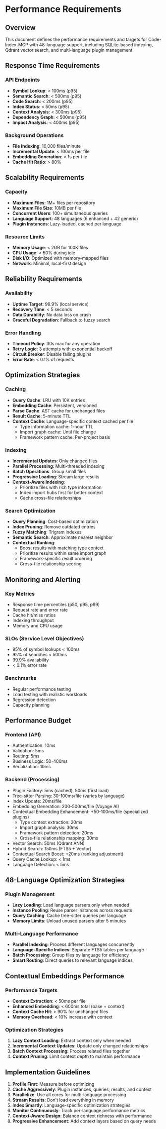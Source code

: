 # Performance Requirements

## Overview
This document defines the performance requirements and targets for Code-Index-MCP with 48-language support, including SQLite-based indexing, Qdrant vector search, and multi-language plugin management.

## Response Time Requirements

### API Endpoints
- **Symbol Lookup**: < 100ms (p95)
- **Semantic Search**: < 500ms (p95)
- **Code Search**: < 200ms (p95)
- **Index Status**: < 50ms (p95)
- **Context Analysis**: < 300ms (p95)
- **Dependency Graph**: < 500ms (p95)
- **Impact Analysis**: < 400ms (p95)

### Background Operations
- **File Indexing**: 10,000 files/minute
- **Incremental Update**: < 100ms per file
- **Embedding Generation**: < 1s per file
- **Cache Hit Ratio**: > 80%

## Scalability Requirements

### Capacity
- **Maximum Files**: 1M+ files per repository
- **Maximum File Size**: 10MB per file
- **Concurrent Users**: 100+ simultaneous queries
- **Language Support**: 48 languages (6 enhanced + 42 generic)
- **Plugin Instances**: Lazy-loaded, cached per language

### Resource Limits
- **Memory Usage**: < 2GB for 100K files
- **CPU Usage**: < 50% during idle
- **Disk I/O**: Optimized with memory-mapped files
- **Network**: Minimal, local-first design

## Reliability Requirements

### Availability
- **Uptime Target**: 99.9% (local service)
- **Recovery Time**: < 5 seconds
- **Data Durability**: No data loss on crash
- **Graceful Degradation**: Fallback to fuzzy search

### Error Handling
- **Timeout Policy**: 30s max for any operation
- **Retry Logic**: 3 attempts with exponential backoff
- **Circuit Breaker**: Disable failing plugins
- **Error Rate**: < 0.1% of requests

## Optimization Strategies

### Caching
- **Query Cache**: LRU with 10K entries
- **Embedding Cache**: Persistent, versioned
- **Parse Cache**: AST cache for unchanged files
- **Result Cache**: 5-minute TTL
- **Context Cache**: Language-specific context cached per file
  - Type information cache: 1-hour TTL
  - Import graph cache: Until file change
  - Framework pattern cache: Per-project basis

### Indexing
- **Incremental Updates**: Only changed files
- **Parallel Processing**: Multi-threaded indexing
- **Batch Operations**: Group small files
- **Progressive Loading**: Stream large results
- **Context-Aware Indexing**: 
  - Prioritize files with rich type information
  - Index import hubs first for better context
  - Cache cross-file relationships

### Search Optimization
- **Query Planning**: Cost-based optimization
- **Index Pruning**: Remove outdated entries
- **Fuzzy Matching**: Trigram indexes
- **Semantic Search**: Approximate nearest neighbor
- **Contextual Ranking**: 
  - Boost results with matching type context
  - Prioritize results within same import graph
  - Framework-specific result ordering
  - Cross-file relationship scoring

## Monitoring and Alerting

### Key Metrics
- Response time percentiles (p50, p95, p99)
- Request rate and error rate
- Cache hit/miss ratios
- Indexing throughput
- Memory and CPU usage

### SLOs (Service Level Objectives)
- 95% of symbol lookups < 100ms
- 95% of searches < 500ms
- 99.9% availability
- < 0.1% error rate

### Benchmarks
- Regular performance testing
- Load testing with realistic workloads
- Regression detection
- Capacity planning

## Performance Budget

### Frontend (API)
- Authentication: 10ms
- Validation: 5ms
- Routing: 5ms
- Business Logic: 50-400ms
- Serialization: 10ms

### Backend (Processing)
- Plugin Factory: 5ms (cached), 50ms (first load)
- Tree-sitter Parsing: 30-100ms/file (varies by language)
- Index Update: 20ms/file
- Embedding Generation: 200-500ms/file (Voyage AI)
- Contextual Embedding Enhancement: +50-100ms/file (specialized plugins)
  - Type context extraction: 20ms
  - Import graph analysis: 30ms
  - Framework pattern detection: 20ms
  - Cross-file relationship mapping: 30ms
- Vector Search: 50ms (Qdrant ANN)
- Hybrid Search: 150ms (FTS5 + Vector)
- Contextual Search Boost: +20ms (ranking adjustment)
- Query Cache Lookup: < 1ms
- Language Detection: < 5ms

## 48-Language Optimization Strategies

### Plugin Management
- **Lazy Loading**: Load language parsers only when needed
- **Instance Pooling**: Reuse parser instances across requests
- **Query Caching**: Cache tree-sitter queries per language
- **Memory Limits**: Unload unused parsers after 5 minutes

### Multi-Language Performance
- **Parallel Indexing**: Process different languages concurrently
- **Language-Specific Indices**: Separate FTS5 tables per language
- **Batch Processing**: Group files by language for efficiency
- **Smart Routing**: Direct queries to relevant language indices

## Contextual Embeddings Performance

### Performance Targets
- **Context Extraction**: < 50ms per file
- **Enhanced Embedding**: < 600ms total (base + context)
- **Context Cache Hit**: > 90% for unchanged files
- **Memory Overhead**: < 10% increase with context

### Optimization Strategies
1. **Lazy Context Loading**: Extract context only when needed
2. **Incremental Context Updates**: Update only changed relationships
3. **Batch Context Processing**: Process related files together
4. **Context Pruning**: Limit context depth to maintain performance

## Implementation Guidelines

1. **Profile First**: Measure before optimizing
2. **Cache Aggressively**: Plugin instances, queries, results, and context
3. **Parallelize**: Use all cores for multi-language processing
4. **Stream Results**: Don't load everything in memory
5. **Index Smartly**: Language-specific optimization strategies
6. **Monitor Continuously**: Track per-language performance metrics
7. **Context-Aware Design**: Balance context richness with performance
8. **Progressive Enhancement**: Add context layers based on query needs